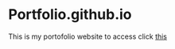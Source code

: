 # Portfolio.github.io

This is my portofolio website to access click [this]([url](https://aliastheblank.github.io/Portfolio.github.io/)https://aliastheblank.github.io/Portfolio.github.io/)
